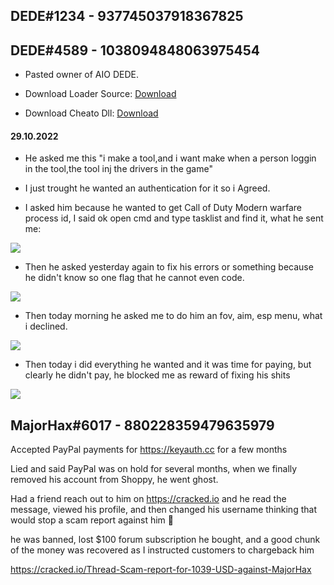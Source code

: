 ## DEDE#1234 - 937745037918367825
## DEDE#4589 - 1038094848063975454

- Pasted owner of AIO DEDE.

- Download Loader Source: [Download](https://hated-recognition.000webhostapp.com/DEDELOADER.zip)
- Download Cheato Dll: [Download](https://hated-recognition.000webhostapp.com/aio.dll)

#### 29.10.2022
- He asked me this "i make a tool,and i want make when a person loggin in the tool,the tool inj the drivers in the game"
- I just trought he wanted an authentication for it so i Agreed.

- I asked him because he wanted to get Call of Duty Modern warfare process id, I said ok open cmd and type tasklist and find it, what he sent me:

![](https://cdn.discordapp.com/attachments/1035980633098432552/1035982695890686022/unknown.png)

- Then he asked yesterday again to fix his errors or something because he didn't know so one flag that he cannot even code.

![](https://i.imgur.com/cAKYa8G.png)

- Then today morning he asked me to do him an fov, aim, esp menu, what i declined. 

![](https://i.imgur.com/6oUBpZn.png)

- Then today i did everything he wanted and it was time for paying, but clearly he didn't pay, he blocked me as reward of fixing his shits

![](https://i.imgur.com/HeWf1oR.png)

## MajorHax#6017 - 880228359479635979

Accepted PayPal payments for https://keyauth.cc for a few months

Lied and said PayPal was on hold for several months, when we finally removed his account from Shoppy, he went ghost.

Had a friend reach out to him on https://cracked.io and he read the message, viewed his profile, and then changed his username thinking that would stop a scam report against him 🤣

he was banned, lost $100 forum subscription he bought, and a good chunk of the money was recovered as I instructed customers to chargeback him 

https://cracked.io/Thread-Scam-report-for-1039-USD-against-MajorHax
